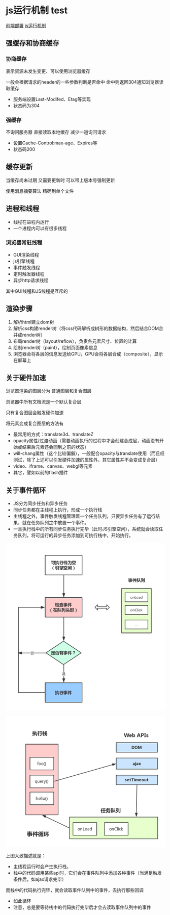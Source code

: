 # js运行机制 test

[前端部署](https://juejin.cn/post/7017710911443959839)
[js运行机制](https://segmentfault.com/a/1190000012925872)

## 强缓存和协商缓存

### 协商缓存

表示资源未发生变更、可以使用浏览器缓存

一般会根据请求的header的一些参数判断是否命中 命中则返回304通知浏览器读取缓存

* 服务端设置Last-Modifed、Etag等实现
* 状态码为304

### 强缓存

不询问服务器 直接读取本地缓存 减少一道询问请求

* 设置Cache-Control:max-age、Expires等
* 状态码200

## 缓存更新

当缓存尚未过期 又需要更新时 可以带上版本号强制更新

使用消息摘要算法 精确到单个文件

## 进程和线程

* 线程在进程内运行
* 一个进程内可以有很多线程

### 浏览器常驻线程

* GUI渲染线程
* js引擎线程
* 事件触发线程
* 定时触发器线程
* 异步http请求线程
  
其中GUI线程和JS线程是互斥的

## 渲染步骤

1. 解析html建立dom树
2. 解析css构建render树（将css代码解析成树形的数据结构，然后结合DOM合并成render树）
3. 布局render树（layout/reflow），负责各元素尺寸、位置的计算
4. 绘制render树（paint），绘制页面像素信息
5. 浏览器会将各层的信息发送给GPU，GPU会将各层合成（composite），显示在屏幕上

## 关于硬件加速

浏览器渲染的图层分为 普通图层和复合图层

浏览器中所有文档流是一个默认复合层

只有复合图层会触发硬件加速

将元素变成复合图层的方法有

* 最常用的方式：translate3d、translateZ
* opacity属性/过渡动画（需要动画执行的过程中才会创建合成层，动画没有开始或结束后元素还会回到之前的状态）
* will-chang属性（这个比较偏僻），一般配合opacity与translate使用（而且经测试，除了上述可以引发硬件加速的属性外，其它属性并不会变成复合层）
* video、iframe、canvas、webgl等元素
* 其它，譬如以前的flash插件

## 关于事件循环

* JS分为同步任务和异步任务
* 同步任务都在主线程上执行，形成一个执行栈
* 主线程之外，事件触发线程管理着一个任务队列，只要异步任务有了运行结果，就在任务队列之中放置一个事件。
* 一旦执行栈中的所有同步任务执行完毕（此时JS引擎空闲），系统就会读取任务队列，将可运行的异步任务添加到可执行栈中，开始执行。

![事件队列](./1.png)

![事件循环](./2.png)

上图大致描述就是：

* 主线程运行时会产生执行栈，
* 栈中的代码调用某些api时，它们会在事件队列中添加各种事件（当满足触发条件后，如ajax请求完毕）

而栈中的代码执行完毕，就会读取事件队列中的事件，去执行那些回调

* 如此循环
* 注意，总是要等待栈中的代码执行完毕后才会去读取事件队列中的事件
